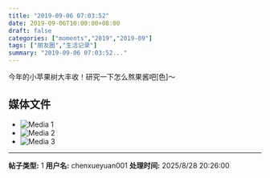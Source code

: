 ```yaml
---
title: "2019-09-06 07:03:52"
date: 2019-09-06T10:00:00+08:00
draft: false
categories: ["moments","2019","2019-09"]
tags: ["朋友圈","生活记录"]
summary: "2019-09-06 07:03:52..."
---
```


今年的小苹果树大丰收！研究一下怎么熬果酱吧[色]～

## 媒体文件

- ![Media 1](/Moments/photos/2019-09-06/201909060703520.jpg)
- ![Media 2](/Moments/photos/2019-09-06/201909060703521.jpg)
- ![Media 3](/Moments/photos/2019-09-06/201909060703522.jpg)

---

**帖子类型:** 1
**用户名:** chenxueyuan001
**处理时间:** 2025/8/28 20:26:00